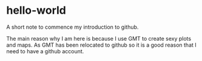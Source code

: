 # hello-world
A short note to commence my introduction to github.

The main reason why I am here is because I use GMT to create sexy plots and maps. As GMT has been relocated to github so it is a good reason that I need to have a github account. 
